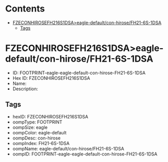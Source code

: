 



Contents
========

* [FZECONHIROSEFH216S1DSA>eagle-default/con-hirose/FH21-6S-1DSA](#fzeconhirosefh216s1dsaeagle-defaultcon-hirosefh21-6s-1dsa)
	* [Tags](#tags)

# FZECONHIROSEFH216S1DSA>eagle-default/con-hirose/FH21-6S-1DSA

- ID: FOOTPRINT-eagle-eagle-default-con-hirose-FH21-6S-1DSA
- Hex ID: FZECONHIROSEFH216S1DSA
- Name: 
- Description: 

## Tags

- hexID: FZECONHIROSEFH216S1DSA
- oompType: FOOTPRINT
- oompSize: eagle
- oompColor: eagle-default
- oompDesc: con-hirose
- oompIndex: FH21-6S-1DSA
- oompName: eagle-default/con-hirose/FH21-6S-1DSA
- oompID: FOOTPRINT-eagle-eagle-default-con-hirose-FH21-6S-1DSA
